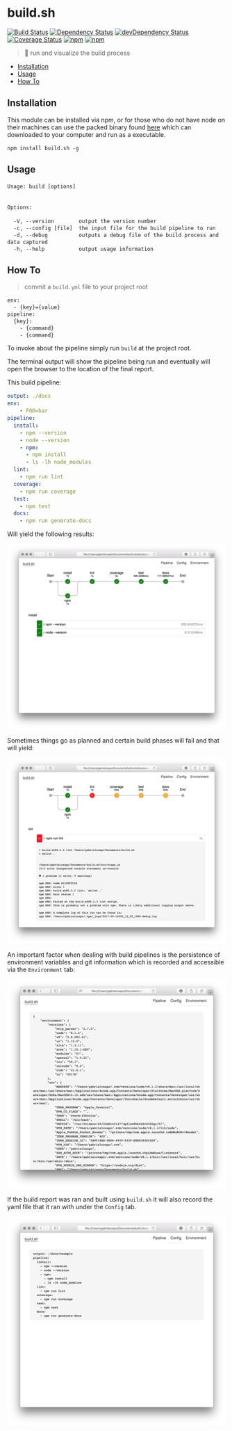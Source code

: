 # build.sh

[![Build Status](https://travis-ci.org/gabrielcsapo/build.sh.svg?branch=master)](https://travis-ci.org/gabrielcsapo/build.sh)
[![Dependency Status](https://david-dm.org/gabrielcsapo/build.sh.svg)](https://david-dm.org/gabrielcsapo/build.sh)
[![devDependency Status](https://david-dm.org/gabrielcsapo/build.sh/dev-status.svg)](https://david-dm.org/gabrielcsapo/build.sh#info=devDependencies)
[![Coverage Status](https://lcov-server.herokuapp.com/badge/github%2Ecom/gabrielcsapo/build.sh.svg)](https://lcov-server.herokuapp.com/coverage/github%2Ecom/gabrielcsapo/build.sh)
[![npm](https://img.shields.io/npm/dt/build.sh.svg?maxAge=2592000)]()
[![npm](https://img.shields.io/npm/dm/build.sh.svg?maxAge=2592000)]()

> 🔨 run and visualize the build process

<!-- TOC depthFrom:2 depthTo:6 withLinks:1 updateOnSave:1 orderedList:0 -->

- [Installation](#installation)
- [Usage](#usage)
- [How To](#how-to)

<!-- /TOC -->

## Installation

This module can be installed via npm, or for those who do not have node on their machines can use the packed binary found [here](https://github.com/gabrielcsapo/build.sh/releases) which can downloaded to your computer and run as a executable.

```
npm install build.sh -g
```

## Usage

```
Usage: build [options]


Options:

  -V, --version        output the version number
  -c, --config [file]  the input file for the build pipeline to run
  -d, --debug          outputs a debug file of the build process and data captured
  -h, --help           output usage information
```

## How To

> commit a `build.yml` file to your project root

```
env:
  - {key}={value}
pipeline:
  {key}:
    - {command}
    - {command}
```

To invoke about the pipeline simply run `build` at the project root.

The terminal output will show the pipeline being run and eventually will open the browser to the location of the final report.

This build pipeline:

```yaml
output: ./docs
env:
    - FOO=bar
pipeline:
  install:
    - npm --version
    - node --version
    - npm:
      - npm install
      - ls -lh node_modules
  lint:
    - npm run lint
  coverage:
    - npm run coverage
  test:
    - npm test
  docs:
    - npm run generate-docs
```

Will yield the following results:

![success.png](./docs/success.png)

Sometimes things go as planned and certain build phases will fail and that will yield:

![fail.png](./docs/fail.png)

An important factor when dealing with build pipelines is the persistence of environment variables and git information which is recorded and accessible via the `Environment` tab:

![environment.png](./docs/environment.png)

If the build report was ran and built using `build.sh` it will also record the yaml file that it ran with under the `Config` tab.

![config.png](./docs/config.png)
